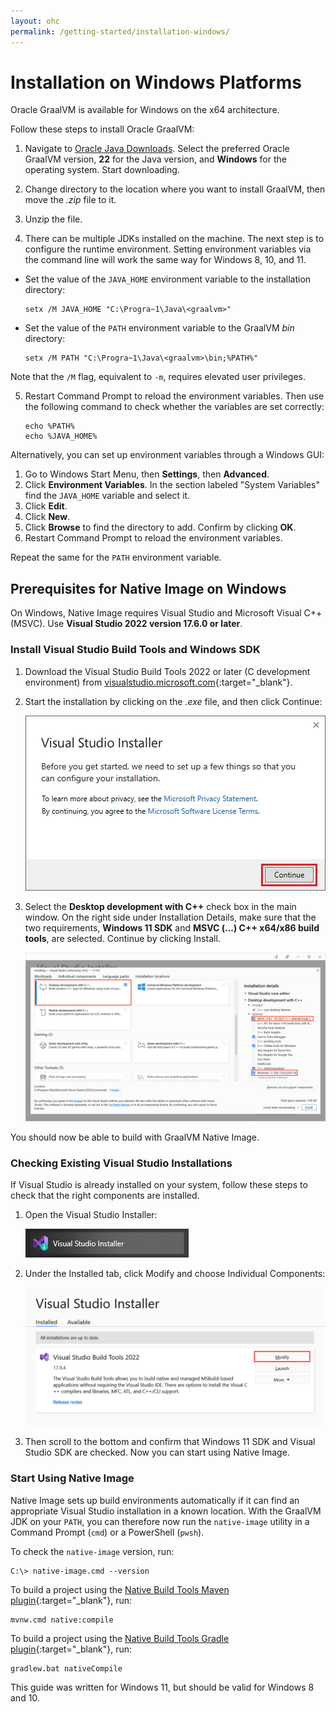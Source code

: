 ```yaml
---
layout: ohc
permalink: /getting-started/installation-windows/
---
```


# Installation on Windows Platforms

Oracle GraalVM is available for Windows on the x64 architecture.

Follow these steps to install Oracle GraalVM:

1. Navigate to [Oracle Java Downloads](https://www.oracle.com/java/technologies/downloads/).
Select the preferred Oracle GraalVM version, **22** for the Java version, and **Windows** for the operating system. Start downloading.

2. Change directory to the location where you want to install GraalVM, then move the _.zip_ file to it.

3. Unzip the file.

4. There can be multiple JDKs installed on the machine. The next step is to configure the runtime environment. Setting environment variables via the command line will work the same way for Windows 8, 10, and 11.
  - Set the value of the `JAVA_HOME` environment variable to the installation directory:
    ```shell
    setx /M JAVA_HOME "C:\Progra~1\Java\<graalvm>"
    ```
  - Set the value of the `PATH` environment variable to the GraalVM _bin_ directory:
    ```shell
    setx /M PATH "C:\Progra~1\Java\<graalvm>\bin;%PATH%"
    ```  
  Note that the `/M` flag, equivalent to `-m`, requires elevated user privileges.

5. Restart Command Prompt to reload the environment variables. Then use the following command to check whether the variables are set correctly:
    ```shell
    echo %PATH%
    echo %JAVA_HOME%
    ```

Alternatively, you can set up environment variables through a Windows GUI:

1. Go to Windows Start Menu, then **Settings**, then **Advanced**.
2. Click **Environment Variables**. In the section labeled "System Variables" find the `JAVA_HOME` variable and select it.
3. Click **Edit**.
4. Click **New**.
5. Click **Browse** to find the directory to add. Confirm by clicking **OK**.
6. Restart Command Prompt to reload the environment variables.

Repeat the same for the `PATH` environment variable.

## Prerequisites for Native Image on Windows

On Windows, Native Image requires Visual Studio and Microsoft Visual C++(MSVC).
Use **Visual Studio 2022 version 17.6.0 or later**.

### Install Visual Studio Build Tools and Windows SDK

1. Download the Visual Studio Build Tools 2022 or later (C development environment) from [visualstudio.microsoft.com](https://visualstudio.microsoft.com/thank-you-downloading-visual-studio/?sku=BuildTools&rel=16){:target="_blank"}.

2. Start the installation by clicking on the _.exe_ file, and then click Continue:

    ![Install Visual Studio Build Tools](../img/visual_studio_installer.png)

3. Select the **Desktop development with C++** check box in the main window. On the right side under Installation Details, make sure that the two requirements, **Windows 11 SDK** and **MSVC (...) C++ x64/x86 build tools**, are selected. Continue by clicking Install.

    ![Select Desktop development with C++](../img/desktop_development_with_C.png)

You should now be able to build with GraalVM Native Image.

### Checking Existing Visual Studio Installations

If Visual Studio is already installed on your system, follow these steps to check that the right components are installed.

1. Open the Visual Studio Installer:

    ![Open the Visual Studio Installer](../img/open_vs_installer.png)

2. Under the Installed tab, click Modify and choose Individual Components:

    ![Visual Studio Installed Components](../img/visual-studio-installed-components-modify.png)

3. Then scroll to the bottom and confirm that Windows 11 SDK and Visual Studio SDK are checked. Now you can start using Native Image.

### Start Using Native Image

Native Image sets up build environments automatically if it can find an appropriate Visual Studio installation in a known location.
With the GraalVM JDK on your `PATH`, you can therefore now run the `native-image` utility in a Command Prompt (`cmd`) or a PowerShell (`pwsh`).

To check the `native-image` version, run:
```shell
C:\> native-image.cmd --version
```

To build a project using the [Native Build Tools Maven plugin](https://graalvm.github.io/native-build-tools/latest/maven-plugin.html){:target="_blank"}, run:
```shell
mvnw.cmd native:compile
```

To build a project using the [Native Build Tools Gradle plugin](https://graalvm.github.io/native-build-tools/latest/gradle-plugin.html){:target="_blank"}, run:
```shell
gradlew.bat nativeCompile
```

This guide was written for Windows 11, but should be valid for Windows 8 and 10.
